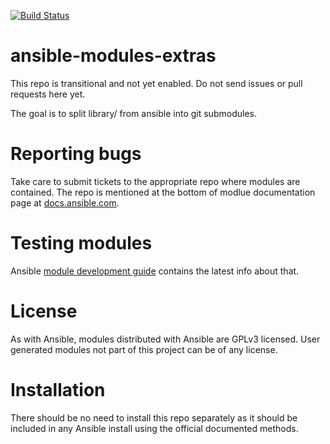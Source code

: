 [![Build Status](https://api.shippable.com/projects/573f79d02a8192902e20e34f/badge?branch=devel)](https://app.shippable.com/projects/573f79d02a8192902e20e34f)

ansible-modules-extras
======================

This repo is transitional and not yet enabled.  Do not send issues or pull requests here yet.

The goal is to split library/ from ansible into git submodules. 

Reporting bugs
==============

Take care to submit tickets to the appropriate repo where modules are contained. The repo is mentioned at the bottom of modlue documentation page at [docs.ansible.com](http://docs.ansible.com/).

Testing modules
===============

Ansible [module development guide](http://docs.ansible.com/developing_modules.html#testing-modules) contains the latest info about that.

License
=======

As with Ansible, modules distributed with Ansible are GPLv3 licensed. User generated modules not part of this project can be of any license.

Installation
============

There should be no need to install this repo separately as it should be included in any Ansible install using the official documented methods.
